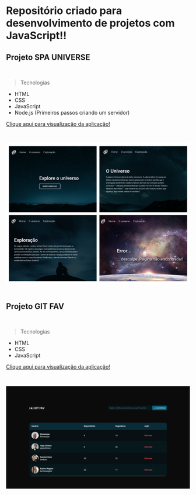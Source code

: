 # Repositório criado para desenvolvimento de projetos com JavaScript!!

## Projeto SPA UNIVERSE
</br>

> Tecnologias
- HTML
- CSS
- JavaScript
- Node.js (Primeiros passos criando um servidor)

[Clique aqui para visualizaçäo da aplicaçäo!](https://karinewagner.github.io/Projetos-JavaScript/Projeto-SPA-Universe/)

</br>

![All Images](./Projeto-SPA-Universe/.github/preview/All.JPG) 
</br>
</br>

## Projeto GIT FAV 
</br>

> Tecnologias
- HTML
- CSS
- JavaScript

[Clique aqui para visualizaçäo da aplicaçäo!](https://karinewagner.github.io/Projetos-JavaScript/Projeto-Github-Favorites/)

</br>

![GIT FAV Image](./Projeto-Github-Favorites/.github/preview.png) 
